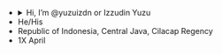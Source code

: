 - <details>
    <summary>Hi, I’m @yuzuizdn or Izzudin Yuzu</summary>
    (Either you can call me Yusuf)
  </details>
- He/His
- Republic of Indonesia, Central Java, Cilacap Regency
- 1X April

